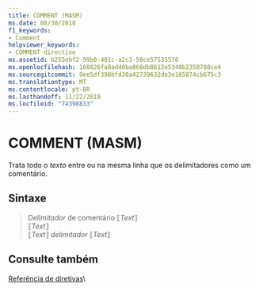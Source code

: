 ```yaml
---
title: COMMENT (MASM)
ms.date: 08/30/2018
f1_keywords:
- Comment
helpviewer_keywords:
- COMMENT directive
ms.assetid: b255ebf2-99b0-401c-a2c3-50ce57533578
ms.openlocfilehash: 168826fa8ad40ba868db8612e5340b2358788ce4
ms.sourcegitcommit: 9ee5df398bfd30a42739632de3e165874cb675c3
ms.translationtype: MT
ms.contentlocale: pt-BR
ms.lasthandoff: 11/22/2019
ms.locfileid: "74398833"
---
```

# <a name="comment-masm"></a>COMMENT (MASM)

Trata todo o *texto* entre ou na mesma linha que os delimitadores como um comentário.

## <a name="syntax"></a>Sintaxe

> *Delimitador* de comentário ⟦*Text*⟧ \
> ⟦*Text*⟧ \
> ⟦*Text*⟧ *delimitador* ⟦*Text*⟧

## <a name="see-also"></a>Consulte também

[Referência de diretivas](../../assembler/masm/directives-reference.md)\

